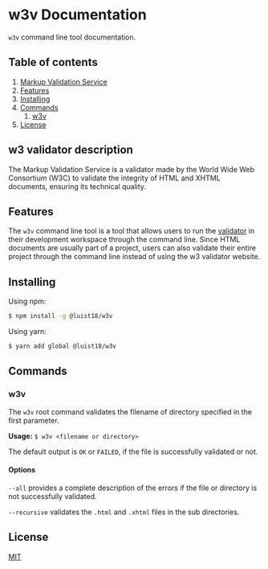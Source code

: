 # w3v Documentation

`w3v` command line tool documentation.

## Table of contents

1. [Markup Validation Service](#w3-validator-description)
2. [Features](#features)
3. [Installing](#installing)
4. [Commands](#commands)
    1. [w3v](#w3v)
5. [License](#license)

## w3 validator description

The Markup Validation Service is a validator made by the World Wide Web Consortium (W3C) to validate the integrity of HTML and XHTML documents, ensuring its technical quality.

## Features

The `w3v` command line tool is a tool that allows users to run the [validator](https://validator.w3.org/) in their development workspace through the command line. Since HTML documents are usually part of a project, users can also validate their entire project through the command line instead of using the w3 validator website.

## Installing

Using npm:

```bash
$ npm install -g @luist18/w3v
```

Using yarn:

```bash
$ yarn add global @luist18/w3v
```

## Commands

### w3v

The `w3v` root command validates the filename of directory specified in the first parameter.

**Usage:** ```$ w3v <filename or directory>```

The default output is `OK` or `FAILED`, if the file is successfully validated or not.

#### Options

`--all` provides a complete description of the errors if the file or directory is not successfully validated.

`--recursive` validates the `.html` and `.xhtml` files in the sub directories.

## License

[MIT](LICENSE)
